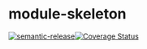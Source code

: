 # module-skeleton


[![semantic-release](https://img.shields.io/badge/%20%20%F0%9F%93%A6%F0%9F%9A%80-semantic--release-e10079.svg)](https://github.com/semantic-release/semantic-release)[![Coverage Status](https://coveralls.io/repos/github/ciklum-digital/module-skeleton/badge.svg?branch=master)](https://coveralls.io/github/ciklum-digital/module-skeleton?branch=master)

